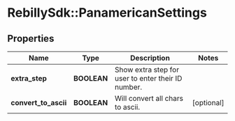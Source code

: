 # RebillySdk::PanamericanSettings

## Properties
Name | Type | Description | Notes
------------ | ------------- | ------------- | -------------
**extra_step** | **BOOLEAN** | Show extra step for user to enter their ID number. | 
**convert_to_ascii** | **BOOLEAN** | Will convert all chars to ascii. | [optional] 

